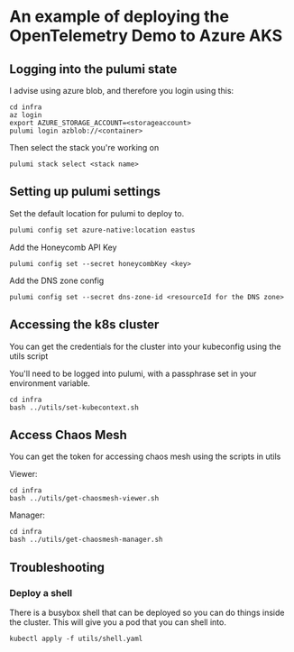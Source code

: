 # An example of deploying the OpenTelemetry Demo to Azure AKS

## Logging into the pulumi state

I advise using azure blob, and therefore you login using this:

```shell
cd infra
az login
export AZURE_STORAGE_ACCOUNT=<storageaccount>
pulumi login azblob://<container>
```

Then select the stack you're working on

```shell
pulumi stack select <stack name>
```

## Setting up pulumi settings

Set the default location for pulumi to deploy to.

```bash
pulumi config set azure-native:location eastus
```

Add the Honeycomb API Key

```shell
pulumi config set --secret honeycombKey <key>
```

Add the DNS zone config

```shell
pulumi config set --secret dns-zone-id <resourceId for the DNS zone>
```

## Accessing the k8s cluster

You can get the credentials for the cluster into your kubeconfig using the utils script

You'll need to be logged into pulumi, with a passphrase set in your environment variable.

```shell
cd infra
bash ../utils/set-kubecontext.sh
```

## Access Chaos Mesh

You can get the token for accessing chaos mesh using the scripts in utils

Viewer:

```shell
cd infra
bash ../utils/get-chaosmesh-viewer.sh
```

Manager:

```shell
cd infra
bash ../utils/get-chaosmesh-manager.sh
```

## Troubleshooting

### Deploy a shell

There is a busybox shell that can be deployed so you can do things inside the cluster. This will give you a pod that you can shell into.

```shell
kubectl apply -f utils/shell.yaml
```
